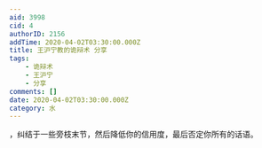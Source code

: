 ```yaml
---
aid: 3998
cid: 4
authorID: 2156
addTime: 2020-04-02T03:30:00.000Z
title: 王沪宁教的诡辩术 分享
tags:
    - 诡辩术
    - 王沪宁
    - 分享
comments: []
date: 2020-04-02T03:30:00.000Z
category: 水
---
```


，纠结于一些旁枝末节，然后降低你的信用度，最后否定你所有的话语。
